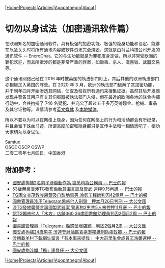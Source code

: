 |[Home](/README.md)|[Projects](/projects.md)|[Articles](/articles.md)|[Apophthegm](/apophthegm.md)|[About](/about.md)|

# 切勿以身试法（加密通讯软件篇）

在欧洲知名的加密通讯软件，具有极强的加密功能、极强的隐身功能和设定、能够在危急关头时将所有通讯内容或软件资讯完全烧毁，这就是由荷兰科技公司开发的通讯软件 -- EncroChat。它的与生功能就是为罪犯度身定做，所以非常受欧洲的罪犯欢迎，而且所牽涉的都是非常严重的罪案，如贩毒、杀人、洗黑钱、武器交易等。

这个通讯网络己经在 2016 年时被英国的執法部门盯上，其后其他的欧洲執法部门亦相继加入英国的阵营。在 2020 年 3 月，欧洲的執法部门破解了其加密功能，并于同年四月开始渗透其网络，侦查及检视所有通讯来搜集证据。虽然其后开发商发现并警告其用户有关其伺服器被執法部门入侵，但在最近的欧洲各地的联合拘捕行动中，合共拘捕了 746 名疑犯、并充公了超过五千多万英镑现金、枪械、毒品及其它证物等。详情请参考[英文媒体](https://thehackernews.com/2020/07/encrochat-encrypted-phone.html) 及[本地媒体](https://hd.stheadline.com/news/realtime/wo/1810891/%E5%8D%B3%E6%99%82-%E5%9C%8B%E9%9A%9B-%E8%8B%B1%E5%81%B5%E7%A0%B4%E9%AB%98%E5%BA%A6%E6%A9%9F%E5%AF%86%E7%8A%AF%E7%BD%AA%E9%80%9A%E8%A8%8A%E7%B6%B2%E7%B5%A1-EncroChat-%E6%8B%98%E9%80%BE-800-%E4%BA%BA)。

所以不要以为可以在网络上隐身，因为任何在网络上的行为和活动都会有所纪录，并且会留下蛛丝马迹，所谓高度加密和隐身都只是宣传手法和一相情愿吧了，奉劝大家切勿以身试法。

Samiux  
OSCE  OSCP  OSWP  
二零二零年七月四日，中国香港  

## 附加參考：  

- [國安處拘捕2名男子涉煽動作為 據悉均為公務員 -- 巴士的報](https://www.bastillepost.com/hongkong/article/11106276-%e5%9c%8b%e5%ae%89%e8%99%95%e6%8b%982%e7%94%b7%e5%ad%90%e6%b6%89%e7%85%bd%e5%8b%95%e4%bd%9c%e7%82%ba-%e6%93%9a%e6%82%89%e5%9d%87%e7%82%ba%e5%85%ac%e5%8b%99%e5%93%a1)  
- [53歲無業漢涉TG發布煽動意圖言論及管武 還柙9.15再訊 -- 巴士的報](https://www.bastillepost.com/hongkong/article/11221591)    
- [TG圖文並茂教唆殺警及自製地雷等 冷氣工程師判囚42個月 -- 巴士的報](https://www.bastillepost.com/hongkong/article/11384812-%e4%bf%ae%e4%be%8b%e9%a2%a8%e6%b3%a2%ef%bd%9ctg%e5%9c%96%e6%96%87%e4%b8%a6%e8%8c%82%e6%95%99%e5%94%86%e8%a5%b2%e8%ad%a6%e8%a3%bd%e5%9c%b0%e9%9b%b7-%e5%86%b7%e6%b0%a3%e5%b7%a5%e7%a8%8b%e5%b8%ab-2?current_cat=1)  
- [圖書管理員涉用Telegram煽惑他人刑毀　押本月26日判刑 -- 大公文匯](https://www.tkww.hk/a/202210/11/AP63453d13e4b0a46902b0386b.html)  
- [涉TG發放襲警言論圖製武器案 警再拘2男共5人被控押11月審 -- 巴士的報](https://www.bastillepost.com/hongkong/article/11467183-%e6%b6%89tg%e7%99%bc%e8%a5%b2%e8%ad%a6%e8%a8%80%e8%ab%96%e5%9c%96%e8%a3%bd%e6%ae%ba%e5%82%b7%e5%8a%9b%e6%ad%a6%e5%99%a8%e6%a1%88%e5%86%8d%e6%8b%982%e7%94%b7-5%e4%ba%ba%e8%a2%ab%e6%8e%a7%e4%b8%b2)  
- [認TG煽惑他人「水攻」店鋪360 36歲圖書館助理員判囚2個月2周 -- 巴士的報](https://www.bastillepost.com/hongkong/article/11561368-%e4%bf%ae%e4%be%8b%e9%a2%a8%e6%b3%a2%ef%bd%9c%e8%aa%8dtg%e7%85%bd%e6%83%91%e4%bb%96%e4%ba%ba%e6%b0%b4%e6%94%bb%e5%ba%97%e9%8b%aa360-%e5%ad%b8%e6%a0%a1%e5%9c%96%e6%9b%b8%e9%a4%a8%e5%8a%a9%e7%90%86?current_cat=1)  
- [圖書館管理員「Telegram」煽惑破壞店舖　判囚2個月2周 -- 大公文匯](https://www.tkww.hk/a/202210/26/AP635900b0e4b0a46902b847a8.html)  
- [國安處拘捕24歲男子 涉連登討論區宣揚港獨抵制防疫政策 -- 巴士的報](https://www.bastillepost.com/hongkong/article/12013143-%e5%9c%8b%e5%ae%89%e8%99%95%e6%8b%98%e6%8d%9524%e6%ad%b2%e7%94%b7%e5%ad%90-%e6%b6%89%e5%ae%a3%e6%8f%9a%e6%b8%af%e7%8d%a8%e6%8a%b5%e5%88%b6%e9%98%b2%e7%96%ab%e6%94%bf%e7%ad%96)  
- [涉轉載羊村下載網址留言「有本事來捉我」 中大前學生會成員王浩鏘還柙 -- 巴士的報](https://www.bastillepost.com/hongkong/article/12021579-%e6%b6%89%e8%bd%89%e8%bc%89%e7%be%8a%e6%9d%91%e4%b8%8b%e8%bc%89%e7%b6%b2%e5%9d%80%e7%95%99%e8%a8%80%e3%80%8c%e6%9c%89%e6%9c%ac%e4%ba%8b%e4%be%86%e6%8d%89%e6%88%91%e3%80%8d-%e4%b8%ad%e5%a4%a7%e5%89%8d)  
- [國安處拘涉煽「獨」連登仔 -- 大公文匯](https://www.tkww.hk/a/202301/06/AP63b795c9e4b01fafd0f2e9da.html)  

|[Home](/README.md)|[Projects](/projects.md)|[Articles](/articles.md)|[Apophthegm](/apophthegm.md)|[About](/about.md)|
